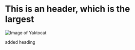 # This is an  header, which is the largest

![Image of Yaktocat](https://octodex.github.com/images/yaktocat.png)


























added heading
